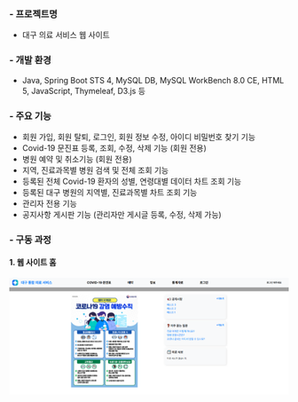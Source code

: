 ### - 프로젝트명
- 대구 의료 서비스 웹 사이트

### - 개발 환경
- Java, Spring Boot STS 4, MySQL DB, MySQL WorkBench 8.0 CE, HTML 5, JavaScript, Thymeleaf, D3.js 등

### - 주요 기능
- 회원 가입, 회원 탈퇴, 로그인, 회원 정보 수정, 아이디 비밀번호 찾기 기능
- Covid-19 문진표 등록, 조회, 수정, 삭제 기능 (회원 전용)
- 병원 예약 및 취소기능 (회원 전용)
- 지역, 진료과목별 병원 검색 및 전체 조회 기능
- 등록된 전체 Covid-19 환자의 성별, 연령대별 데이터 차트 조회 기능
- 등록된 대구 병원의 지역별, 진료과목별 차트 조회 기능
- 관리자 전용 기능
- 공지사항 게시판 기능 (관리자만 게시글 등록, 수정, 삭제 가능)

### - 구동 과정
#### 1. 웹 사이트 홈
![1](./images/1.png)
```java

```
